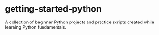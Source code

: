 # getting-started-python
A collection of beginner Python projects and practice scripts created while learning Python fundamentals.
